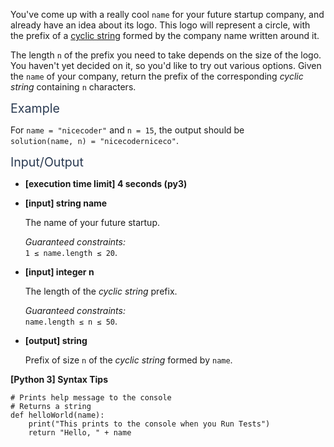 <p>You've come up with a really cool <code>name</code> for your future startup company, and already have an idea about its logo. This logo will represent a circle, with the prefix of a <a href="keyword://cyclic-string" target="_blank">cyclic string</a> formed by the company name written around it.</p>
<p>The length <code>n</code> of the prefix you need to take depends on the size of the logo. You haven't yet decided on it, so you'd like to try out various options. Given the <code>name</code> of your company, return the prefix of the corresponding <em>cyclic string</em> containing <code>n</code> characters.</p>
<p><span class="markdown--header" style="color:#2b3b52;font-size:1.4em">Example</span></p>
<p>For <code>name = "nicecoder"</code> and <code>n = 15</code>, the output should be<br />
<code>solution(name, n) = "nicecoderniceco"</code>.</p>
<p><span class="markdown--header" style="color:#2b3b52;font-size:1.4em">Input/Output</span></p>
<ul>
<li>
<p><strong>[execution time limit] 4 seconds (py3)</strong></p>
</li>
<li>
<p><strong>[input] string name</strong></p>
<p>The name of your future startup.</p>
<p><em>Guaranteed constraints:</em><br />
<code>1 ≤ name.length ≤ 20</code>.</p>
</li>
<li>
<p><strong>[input] integer n</strong></p>
<p>The length of the <em>cyclic string</em> prefix.</p>
<p><em>Guaranteed constraints:</em><br />
<code>name.length ≤ n ≤ 50</code>.</p>
</li>
<li>
<p><strong>[output] string</strong></p>
<p>Prefix of size <code>n</code> of the <em>cyclic string</em> formed by <code>name</code>.</p>
</li>
</ul>
<p><strong>[Python 3] Syntax Tips</strong></p>
<pre><code class="language-python"><span class="hljs-comment"># Prints help message to the console</span>
<span class="hljs-comment"># Returns a string</span>
<span class="hljs-keyword">def</span> <span class="hljs-title function_">helloWorld</span>(<span class="hljs-params">name</span>):
    <span class="hljs-built_in">print</span>(<span class="hljs-string">"This prints to the console when you Run Tests"</span>)
    <span class="hljs-keyword">return</span> <span class="hljs-string">"Hello, "</span> + name

</code></pre>
